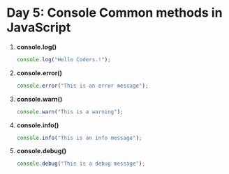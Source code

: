 # Day 5: Console Common methods in JavaScript

1. **console.log()**
   ```javascript
   console.log("Hello Coders.!");
   ```

2. **console.error()**
   ```javascript
   console.error("This is an error message");
   ```

3. **console.warn()**
   ```javascript
   console.warn("This is a warning");
   ```

4. **console.info()**
   ```javascript
   console.info("This is an info message");
   ```

5. **console.debug()**
   ```javascript
   console.debug("This is a debug message");
   ```